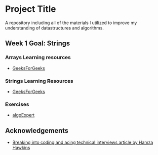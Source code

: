 
# Project Title

A repository including all of the materials I utilized to improve my understanding of datastructures and algorithms.


## Week 1 Goal: Strings 

### Arrays Learning resources
- [GeeksForGeeks](https://www.geeksforgeeks.org/introduction-to-arrays/)

### Strings Learning Resources
- [GeeksForGeeks](https://www.geeksforgeeks.org/strings-in-c-2/)

### Exercises
- [algoExpert](https://www.algoexpert.io/product)



## Acknowledgements

 - [Breaking into coding and acing technical interviews article by Hamza Hawkins](https://www.ablackgent.com/blog/2020/05/breaking-into-coding-and-technical-interviews/?ck_subscriber_id=1030953121&utm_source=convertkit&utm_medium=email&utm_campaign=Student+Edition+Issue+%2353%20-%208089532)